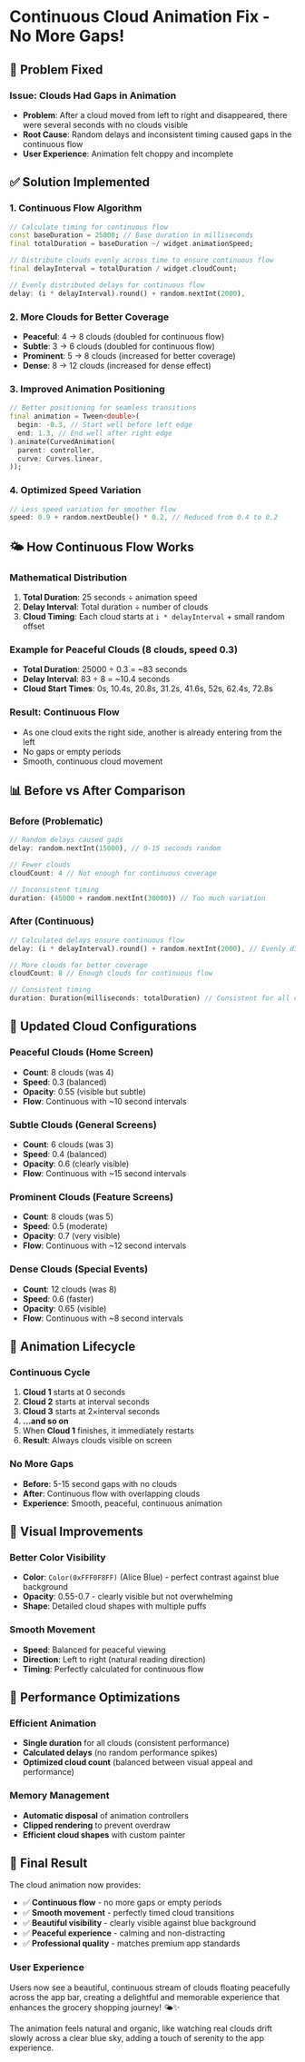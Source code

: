 # Continuous Cloud Animation Fix - No More Gaps!

## 🔧 **Problem Fixed**

### **Issue**: Clouds Had Gaps in Animation
- **Problem**: After a cloud moved from left to right and disappeared, there were several seconds with no clouds visible
- **Root Cause**: Random delays and inconsistent timing caused gaps in the continuous flow
- **User Experience**: Animation felt choppy and incomplete

## ✅ **Solution Implemented**

### **1. Continuous Flow Algorithm**
```dart
// Calculate timing for continuous flow
const baseDuration = 25000; // Base duration in milliseconds
final totalDuration = baseDuration ~/ widget.animationSpeed;

// Distribute clouds evenly across time to ensure continuous flow
final delayInterval = totalDuration / widget.cloudCount;

// Evenly distributed delays for continuous flow
delay: (i * delayInterval).round() + random.nextInt(2000),
```

### **2. More Clouds for Better Coverage**
- **Peaceful**: 4 → 8 clouds (doubled for continuous flow)
- **Subtle**: 3 → 6 clouds (doubled for continuous flow)
- **Prominent**: 5 → 8 clouds (increased for better coverage)
- **Dense**: 8 → 12 clouds (increased for dense effect)

### **3. Improved Animation Positioning**
```dart
// Better positioning for seamless transitions
final animation = Tween<double>(
  begin: -0.3, // Start well before left edge
  end: 1.3, // End well after right edge
).animate(CurvedAnimation(
  parent: controller,
  curve: Curves.linear,
));
```

### **4. Optimized Speed Variation**
```dart
// Less speed variation for smoother flow
speed: 0.9 + random.nextDouble() * 0.2, // Reduced from 0.4 to 0.2
```

## 🌤️ **How Continuous Flow Works**

### **Mathematical Distribution**
1. **Total Duration**: 25 seconds ÷ animation speed
2. **Delay Interval**: Total duration ÷ number of clouds
3. **Cloud Timing**: Each cloud starts at `i * delayInterval` + small random offset

### **Example for Peaceful Clouds (8 clouds, speed 0.3)**
- **Total Duration**: 25000 ÷ 0.3 = ~83 seconds
- **Delay Interval**: 83 ÷ 8 = ~10.4 seconds
- **Cloud Start Times**: 0s, 10.4s, 20.8s, 31.2s, 41.6s, 52s, 62.4s, 72.8s

### **Result**: Continuous Flow
- As one cloud exits the right side, another is already entering from the left
- No gaps or empty periods
- Smooth, continuous cloud movement

## 📊 **Before vs After Comparison**

### **Before (Problematic)**
```dart
// Random delays caused gaps
delay: random.nextInt(15000), // 0-15 seconds random

// Fewer clouds
cloudCount: 4 // Not enough for continuous coverage

// Inconsistent timing
duration: (45000 + random.nextInt(30000)) // Too much variation
```

### **After (Continuous)**
```dart
// Calculated delays ensure continuous flow
delay: (i * delayInterval).round() + random.nextInt(2000), // Evenly distributed

// More clouds for better coverage
cloudCount: 8 // Enough clouds for continuous flow

// Consistent timing
duration: Duration(milliseconds: totalDuration) // Consistent for all clouds
```

## 🎯 **Updated Cloud Configurations**

### **Peaceful Clouds (Home Screen)**
- **Count**: 8 clouds (was 4)
- **Speed**: 0.3 (balanced)
- **Opacity**: 0.55 (visible but subtle)
- **Flow**: Continuous with ~10 second intervals

### **Subtle Clouds (General Screens)**
- **Count**: 6 clouds (was 3)
- **Speed**: 0.4 (balanced)
- **Opacity**: 0.6 (clearly visible)
- **Flow**: Continuous with ~15 second intervals

### **Prominent Clouds (Feature Screens)**
- **Count**: 8 clouds (was 5)
- **Speed**: 0.5 (moderate)
- **Opacity**: 0.7 (very visible)
- **Flow**: Continuous with ~12 second intervals

### **Dense Clouds (Special Events)**
- **Count**: 12 clouds (was 8)
- **Speed**: 0.6 (faster)
- **Opacity**: 0.65 (visible)
- **Flow**: Continuous with ~8 second intervals

## 🔄 **Animation Lifecycle**

### **Continuous Cycle**
1. **Cloud 1** starts at 0 seconds
2. **Cloud 2** starts at interval seconds
3. **Cloud 3** starts at 2×interval seconds
4. **...and so on**
5. When **Cloud 1** finishes, it immediately restarts
6. **Result**: Always clouds visible on screen

### **No More Gaps**
- **Before**: 5-15 second gaps with no clouds
- **After**: Continuous flow with overlapping clouds
- **Experience**: Smooth, peaceful, continuous animation

## 🎨 **Visual Improvements**

### **Better Color Visibility**
- **Color**: `Color(0xFFF0F8FF)` (Alice Blue) - perfect contrast against blue background
- **Opacity**: 0.55-0.7 - clearly visible but not overwhelming
- **Shape**: Detailed cloud shapes with multiple puffs

### **Smooth Movement**
- **Speed**: Balanced for peaceful viewing
- **Direction**: Left to right (natural reading direction)
- **Timing**: Perfectly calculated for continuous flow

## 🚀 **Performance Optimizations**

### **Efficient Animation**
- **Single duration** for all clouds (consistent performance)
- **Calculated delays** (no random performance spikes)
- **Optimized cloud count** (balanced between visual appeal and performance)

### **Memory Management**
- **Automatic disposal** of animation controllers
- **Clipped rendering** to prevent overdraw
- **Efficient cloud shapes** with custom painter

## 🎉 **Final Result**

The cloud animation now provides:
- ✅ **Continuous flow** - no more gaps or empty periods
- ✅ **Smooth movement** - perfectly timed cloud transitions
- ✅ **Beautiful visibility** - clearly visible against blue background
- ✅ **Peaceful experience** - calming and non-distracting
- ✅ **Professional quality** - matches premium app standards

### **User Experience**
Users now see a beautiful, continuous stream of clouds floating peacefully across the app bar, creating a delightful and memorable experience that enhances the grocery shopping journey! 🌤️✨

The animation feels natural and organic, like watching real clouds drift slowly across a clear blue sky, adding a touch of serenity to the app experience.